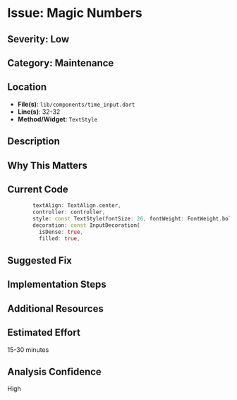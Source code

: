 # Issue: Magic Numbers

## Severity: Low

## Category: Maintenance

## Location
- **File(s)**: `lib/components/time_input.dart`
- **Line(s)**: 32-32
- **Method/Widget**: `TextStyle`

## Description


## Why This Matters


## Current Code
```dart
        textAlign: TextAlign.center,
        controller: controller,
        style: const TextStyle(fontSize: 26, fontWeight: FontWeight.bold),
        decoration: const InputDecoration(
          isDense: true,
          filled: true,
```

## Suggested Fix


## Implementation Steps


## Additional Resources


## Estimated Effort
15-30 minutes

## Analysis Confidence
High
